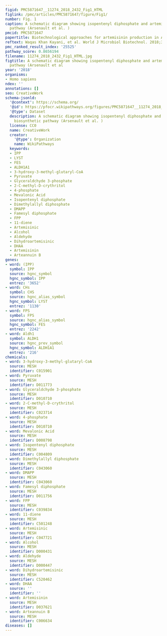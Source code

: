 ```yaml
---
figid: PMC5871647__11274_2018_2432_Fig1_HTML
figlink: /pmc/articles/PMC5871647/figure/Fig1/
number: Fig. 1
caption: A schematic diagram showing isopentenyl diphosphate and artemisinin biosynthetic
  pathway (Arsenault et al. )
pmcid: PMC5871647
papertitle: Biotechnological approaches for artemisinin production in Artemisia.
reftext: Waqas Khan Kayani, et al. World J Microbiol Biotechnol. 2018;34(4):54.
pmc_ranked_result_index: '25525'
pathway_score: 0.8656194
filename: 11274_2018_2432_Fig1_HTML.jpg
figtitle: A schematic diagram showing isopentenyl diphosphate and artemisinin biosynthetic
  pathway (Arsenault et al
year: '2018'
organisms:
- Homo sapiens
ndex: ''
annotations: []
seo: CreativeWork
schema-jsonld:
  '@context': https://schema.org/
  '@id': https://pfocr.wikipathways.org/figures/PMC5871647__11274_2018_2432_Fig1_HTML.html
  '@type': Dataset
  description: A schematic diagram showing isopentenyl diphosphate and artemisinin
    biosynthetic pathway (Arsenault et al. )
  license: CC0
  name: CreativeWork
  creator:
    '@type': Organization
    name: WikiPathways
  keywords:
  - IPP
  - LYST
  - FES
  - ALDH1A1
  - 3-hydroxy-3-methyl-glutaryl-CoA
  - Pyruvate
  - Glyceraldchyde 3-phosphate
  - 2-C-methyl-D-crythritol
  - 4-phosphate
  - Mevalonic Acid
  - Isopentenyl diphosphate
  - Dimethylallyl diphosphate
  - DMAPP
  - Famesyl diphosphate
  - FPP
  - 11-diene
  - Artemisinic
  - Alcohol
  - Aldehyde
  - Dihydroartemisinic
  - DHAA
  - Artemisinin
  - Arteannuin B
genes:
- word: (IPP)
  symbol: IPP
  source: hgnc_symbol
  hgnc_symbol: IPP
  entrez: '3652'
- word: CHs
  symbol: CHS
  source: hgnc_alias_symbol
  hgnc_symbol: LYST
  entrez: '1130'
- word: FPS
  symbol: FPS
  source: hgnc_alias_symbol
  hgnc_symbol: FES
  entrez: '2242'
- word: Aldh1
  symbol: ALDH1
  source: hgnc_prev_symbol
  hgnc_symbol: ALDH1A1
  entrez: '216'
chemicals:
- word: 3-hydroxy-3-methyl-glutaryl-CoA
  source: MESH
  identifier: C015901
- word: Pyruvate
  source: MESH
  identifier: D011773
- word: Glyceraldchyde 3-phosphate
  source: MESH
  identifier: D010710
- word: 2-C-methyl-D-crythritol
  source: MESH
  identifier: C023714
- word: 4-phosphate
  source: MESH
  identifier: D010710
- word: Mevalonic Acid
  source: MESH
  identifier: D008798
- word: Isopentenyl diphosphate
  source: MESH
  identifier: C004809
- word: Dimethylallyl diphosphate
  source: MESH
  identifier: C043060
- word: DMAPP
  source: MESH
  identifier: C043060
- word: Famesyl diphosphate
  source: MESH
  identifier: D011756
- word: FPP
  source: MESH
  identifier: C039834
- word: 11-diene
  source: MESH
  identifier: C501248
- word: Artemisinic
  source: MESH
  identifier: C047721
- word: Alcohol
  source: MESH
  identifier: D000431
- word: Aldehyde
  source: MESH
  identifier: D000447
- word: Dihydroartemisinic
  source: MESH
  identifier: C520462
- word: DHAA
  source: ''
  identifier: ''
- word: Artemisinin
  source: MESH
  identifier: D037621
- word: Arteannuin B
  source: MESH
  identifier: C006634
diseases: []
---
```

